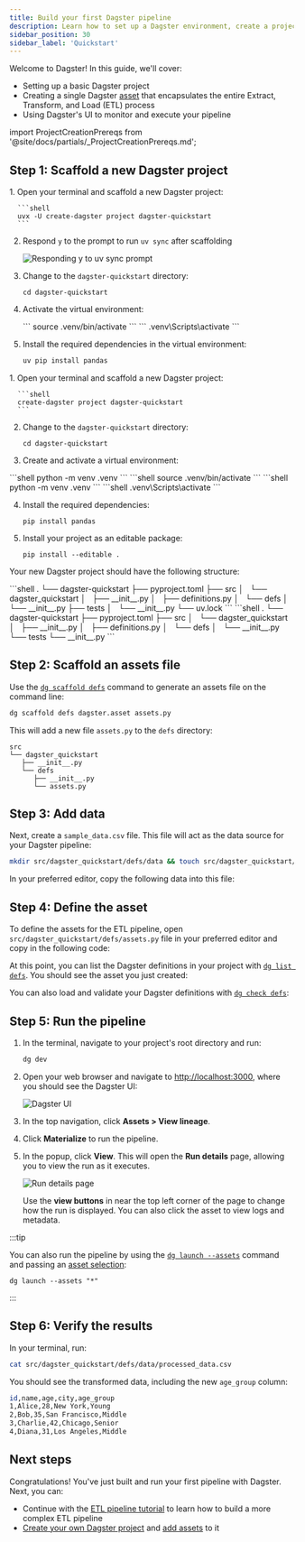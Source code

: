 ```yaml
---
title: Build your first Dagster pipeline
description: Learn how to set up a Dagster environment, create a project, define assets, and run your first pipeline.
sidebar_position: 30
sidebar_label: 'Quickstart'
---
```


Welcome to Dagster! In this guide, we'll cover:

- Setting up a basic Dagster project
- Creating a single Dagster [asset](/guides/build/assets) that encapsulates the entire Extract, Transform, and Load (ETL) process
- Using Dagster's UI to monitor and execute your pipeline

import ProjectCreationPrereqs from '@site/docs/partials/\_ProjectCreationPrereqs.md';

<ProjectCreationPrereqs />

## Step 1: Scaffold a new Dagster project

<Tabs groupId="package-manager">
   <TabItem value="uv" label="uv">
   1. Open your terminal and scaffold a new Dagster project:

      ```shell
      uvx -U create-dagster project dagster-quickstart
      ```
   
   2. Respond `y` to the prompt to run `uv sync` after scaffolding

      ![Responding y to uv sync prompt](/images/getting-started/quickstart/uv_sync_yes.png)

   3. Change to the `dagster-quickstart` directory:

      ```shell
      cd dagster-quickstart
      ```
   4. Activate the virtual environment:

      <Tabs>
         <TabItem value="macos" label="MacOS/Unix">
            ```
            source .venv/bin/activate
            ```
         </TabItem>
         <TabItem value="windows" label="Windows">
            ```
            .venv\Scripts\activate
            ```
         </TabItem>
      </Tabs>

   5. Install the required dependencies in the virtual environment:

      ```bash
      uv pip install pandas
      ```
   </TabItem>
   <TabItem value="pip" label="pip">
   1. Open your terminal and scaffold a new Dagster project:

      ```shell
      create-dagster project dagster-quickstart
      ```
   2. Change to the `dagster-quickstart` directory:

      ```shell
      cd dagster-quickstart
      ```
   
   3. Create and activate a virtual environment:

   <Tabs>
     <TabItem value="macos" label="MacOS/Unix">
      ```shell
      python -m venv .venv
      ```
      ```shell
      source .venv/bin/activate
      ```
     </TabItem>
     <TabItem value="windows" label="Windows">
      ```shell
      python -m venv .venv
      ```
      ```shell
      .venv\Scripts\activate
      ```
     </TabItem>
   </Tabs>

   4. Install the required dependencies:

      ```shell
      pip install pandas
      ```
   
   5. Install your project as an editable package:

      ```shell
      pip install --editable .
      ```
   </TabItem>
</Tabs>

Your new Dagster project should have the following structure:

<Tabs groupId="package-manager">

   <TabItem value="uv" label="uv">
   ```shell
   .
   └── dagster-quickstart
      ├── pyproject.toml
      ├── src
      │   └── dagster_quickstart
      │       ├── __init__.py
      │       ├── definitions.py
      │       └── defs
      │           └── __init__.py
      ├── tests
      │   └── __init__.py
      └── uv.lock
   ```
   </TabItem>
   <TabItem value="pip" label="pip">
   ```shell
   .
   └── dagster-quickstart
      ├── pyproject.toml
      ├── src
      │   └── dagster_quickstart
      │       ├── __init__.py
      │       ├── definitions.py
      │       └── defs
      │           └── __init__.py
      └── tests
         └── __init__.py
   ```
   </TabItem>
</Tabs>

## Step 2: Scaffold an assets file

Use the [`dg scaffold defs`](/api/dg/dg-cli#dg-scaffold) command to generate an assets file on the command line:

   ```bash
   dg scaffold defs dagster.asset assets.py
   ```

   This will add a new file `assets.py` to the `defs` directory:

   ```
   src
   └── dagster_quickstart
      ├── __init__.py
      └── defs
         ├── __init__.py
         └── assets.py
   ```

## Step 3: Add data

Next, create a `sample_data.csv` file. This file will act as the data source for your Dagster pipeline:

   ```bash
   mkdir src/dagster_quickstart/defs/data && touch src/dagster_quickstart/defs/data/sample_data.csv
   ```

  In your preferred editor, copy the following data into this file:

  <CodeExample
      path="docs_snippets/docs_snippets/getting-started/quickstart/sample_data.csv"
      language="csv"
      title="src/dagster_quickstart/defs/data/sample_data.csv"
   />

## Step 4: Define the asset

To define the assets for the ETL pipeline, open `src/dagster_quickstart/defs/assets.py` file in your preferred editor and copy in the following code:

<CodeExample
   path="docs_snippets/docs_snippets/getting-started/quickstart/assets.py"
   language="python"
   title="src/dagster_quickstart/defs/assets.py"
/>

At this point, you can list the Dagster definitions in your project with [`dg list defs`](/api/dg/dg-cli#dg-list). You should see the asset you just created:

<CliInvocationExample path="docs_snippets/docs_snippets/getting-started/quickstart/dg_list_defs.txt" />

You can also load and validate your Dagster definitions with [`dg check defs`](/api/dg/dg-cli#dg-check):

<CliInvocationExample path="docs_snippets/docs_snippets/getting-started/quickstart/dg_check_defs.txt" />

## Step 5: Run the pipeline

1. In the terminal, navigate to your project's root directory and run:

   ```bash
   dg dev
   ```

2. Open your web browser and navigate to [http://localhost:3000](http://localhost:3000), where you should see the Dagster UI:

   ![Dagster UI](/images/getting-started/quickstart/dagster-ui-start.png)

3. In the top navigation, click **Assets > View lineage**.

4. Click **Materialize** to run the pipeline.

5. In the popup, click **View**. This will open the **Run details** page, allowing you to view the run as it executes.

   ![Run details page](/images/getting-started/quickstart/run-details.png)

   Use the **view buttons** in near the top left corner of the page to change how the run is displayed. You can also click the asset to view logs and metadata.

:::tip

You can also run the pipeline by using the [`dg launch --assets`](/api/dg/dg-cli#dg-launch) command and passing an [asset selection](/guides/build/assets/asset-selection-syntax/):

```
dg launch --assets "*"
```
:::

## Step 6: Verify the results

In your terminal, run:

```bash
cat src/dagster_quickstart/defs/data/processed_data.csv
```

You should see the transformed data, including the new `age_group` column:

```bash
id,name,age,city,age_group
1,Alice,28,New York,Young
2,Bob,35,San Francisco,Middle
3,Charlie,42,Chicago,Senior
4,Diana,31,Los Angeles,Middle
```

## Next steps

Congratulations! You've just built and run your first pipeline with Dagster. Next, you can:

- Continue with the [ETL pipeline tutorial](/etl-pipeline-tutorial/) to learn how to build a more complex ETL pipeline
- [Create your own Dagster project](/guides/build/projects/creating-a-new-project) and [add assets](/guides/build/assets/defining-assets) to it